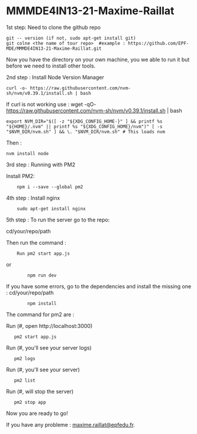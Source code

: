 # MMMDE4IN13-21-Maxime-Raillat

1st step: Need to clone the github repo

    git -- version (if not, sudo apt-get install git)
    git colne <the name of tour repo>  #example : https://github.com/EPF-MDE/MMMDE4IN13-21-Maxime-Raillat.git

  

Now you have the directory on your own machine, you we able to run it but before we need to install other tools.


2nd step : Install Node Version Manager

    curl -o- https://raw.githubusercontent.com/nvm-sh/nvm/v0.39.1/install.sh | bash 
  
  If curl is not working use : wget -qO- https://raw.githubusercontent.com/nvm-sh/nvm/v0.39.1/install.sh | bash
  
  
    export NVM_DIR="$([ -z "${XDG_CONFIG_HOME-}" ] && printf %s "${HOME}/.nvm" || printf %s "${XDG_CONFIG_HOME}/nvm")" [ -s "$NVM_DIR/nvm.sh" ] && \. "$NVM_DIR/nvm.sh" # This loads nvm
 
Then : 
    
    nvm install node
  
  
3rd step : Running with PM2

Install PM2:

        npm i --save --global pm2
        


4th step : Install nginx

        sudo apt-get install nginx
        
5th step : To run the server go to the repo:

cd/your/repo/path

Then run the command :

        Run pm2 start app.js
        
or 

            npm run dev

If you have some errors, go to the dependencies and install the missing one :
cd/your/repo/path

            npm install
 
The command for pm2 are :

 Run (#, open http://localhost:3000)
 
       pm2 start app.js 
       
 Run (#, you'll see your server logs)
 
       pm2 logs 
       
 Run (#, you'll see your server) 
 
       pm2 list 
       
 Run (#, will stop the server)
 
       pm2 stop app 

Now you are ready to go!

  If you have any probleme : maxime.raillat@epfedu.fr.

